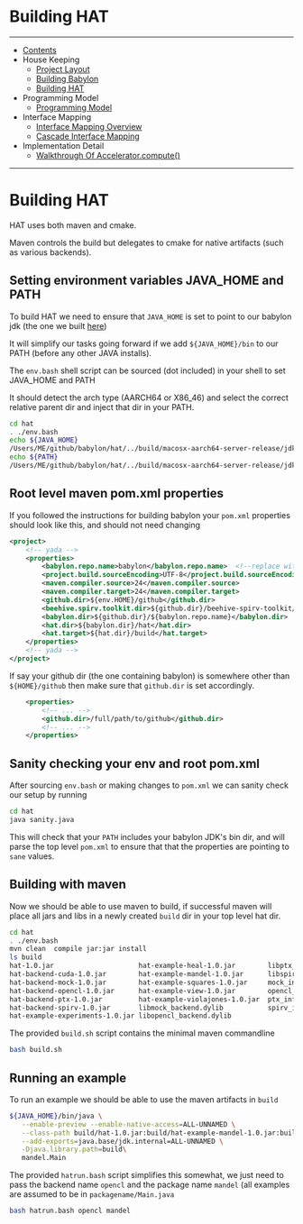 # Building HAT

----

* [Contents](hat-00.md)
* House Keeping
    * [Project Layout](hat-01-01-project-layout.md)
    * [Building Babylon](hat-01-02-building-babylon.md)
    * [Building HAT](hat-01-03-building-hat.md)
* Programming Model
    * [Programming Model](hat-03-programming-model.md)
* Interface Mapping
    * [Interface Mapping Overview](hat-04-01-interface-mapping.md)
    * [Cascade Interface Mapping](hat-04-02-cascade-interface-mapping.md)
* Implementation Detail
    * [Walkthrough Of Accelerator.compute()](hat-accelerator-compute.md)

---

# Building HAT

HAT uses both maven and cmake.

Maven controls the build but delegates to cmake for native artifacts (such as various backends).


## Setting environment variables JAVA_HOME and PATH

To build HAT we need to ensure that `JAVA_HOME` is set
to point to our babylon jdk (the one we built [here](hat-01-02-building-babylon.md))

It will simplify our tasks going forward if we add `${JAVA_HOME}/bin` to our PATH (before any other JAVA installs).

The `env.bash` shell script can be sourced (dot included) in your shell to set JAVA_HOME and PATH

It should detect the arch type (AARCH64 or X86_46) and select the correct relative parent dir and inject that dir in your PATH.

```bash
cd hat
. ./env.bash
echo ${JAVA_HOME}
/Users/ME/github/babylon/hat/../build/macosx-aarch64-server-release/jdk
echo ${PATH}
/Users/ME/github/babylon/hat/../build/macosx-aarch64-server-release/jdk/bin:/usr/local/bin:......
```

## Root level maven pom.xml properties

If you followed the instructions for building babylon your `pom.xml`
properties should look like this, and should not need changing

```xml
<project>
    <!-- yada -->
    <properties>
        <babylon.repo.name>babylon</babylon.repo.name>  <!--replace with your fork name -->
        <project.build.sourceEncoding>UTF-8</project.build.sourceEncoding>
        <maven.compiler.source>24</maven.compiler.source>
        <maven.compiler.target>24</maven.compiler.target>
        <github.dir>${env.HOME}/github</github.dir>
        <beehive.spirv.toolkit.dir>${github.dir}/beehive-spirv-toolkit/</beehive.spirv.toolkit.dir>
        <babylon.dir>${github.dir}/${babylon.repo.name}</babylon.dir>
        <hat.dir>${babylon.dir}/hat</hat.dir>
        <hat.target>${hat.dir}/build</hat.target>
    </properties>
    <!-- yada -->
</project>
```
If say your github dir (the one containing babylon) is somewhere other than `${HOME}/github` then make sure that `github.dir` is
set accordingly.

```xml
    <properties>
        <!-- ... -->
        <github.dir>/full/path/to/github</github.dir>
        <!-- ... -->
    </properties>
```

## Sanity checking your env and root pom.xml

After sourcing `env.bash` or making changes to `pom.xml` we can
sanity check our setup by running

```bash
cd hat
java sanity.java
```

This will check that your `PATH` includes your babylon JDK's bin dir, and will parse the top level `pom.xml` to ensure that that
the properties are pointing to `sane` values.

## Building with maven

Now we should be able to use maven to build, if successful maven will place all jars and libs in a newly created `build` dir in your top level hat dir.

```bash
cd hat
. ./env.bash
mvn clean  compile jar:jar install
ls build
hat-1.0.jar                     hat-example-heal-1.0.jar        libptx_backend.dylib
hat-backend-cuda-1.0.jar        hat-example-mandel-1.0.jar      libspirv_backend.dylib
hat-backend-mock-1.0.jar        hat-example-squares-1.0.jar     mock_info
hat-backend-opencl-1.0.jar      hat-example-view-1.0.jar        opencl_info
hat-backend-ptx-1.0.jar         hat-example-violajones-1.0.jar  ptx_info
hat-backend-spirv-1.0.jar       libmock_backend.dylib           spirv_info
hat-example-experiments-1.0.jar libopencl_backend.dylib
```

The provided `build.sh` script contains the minimal maven commandline

```bash
bash build.sh
```

## Running an example

To run an example we should be able to use the maven artifacts in `build`

```bash
${JAVA_HOME}/bin/java \
   --enable-preview --enable-native-access=ALL-UNNAMED \
   --class-path build/hat-1.0.jar:build/hat-example-mandel-1.0.jar:build/hat-backend-opencl-1.0.jar \
   --add-exports=java.base/jdk.internal=ALL-UNNAMED \
   -Djava.library.path=build\
   mandel.Main
```

The provided `hatrun.bash` script simplifies this somewhat, we just need to pass the backend name `opencl` and the package name `mandel`
(all examples are assumed to be in `packagename/Main.java`

```bash
bash hatrun.bash opencl mandel
```
